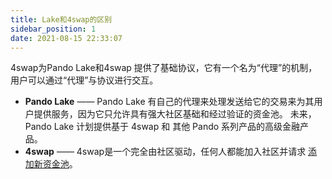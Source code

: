 ```yaml
---
title: Lake和4swap的区别
sidebar_position: 1
date: 2021-08-15 22:33:07
---
```


4swap为Pando Lake和4swap 提供了基础协议，它有一个名为“代理”的机制，用户可以通过“代理”与协议进行交互。

- **Pando Lake** —— Pando Lake 有自己的代理来处理发送给它的交易来为其用户提供服务，因为它只允许具有强大社区基础和经过验证的资金池。 未来，Pando Lake 计划提供基于 4swap 和 其他 Pando 系列产品的高级金融产品。
- **4swap** —— 4swap是一个完全由社区驱动，任何人都能加入社区并请求 [添加新资金池](../tutorials/listing)。

